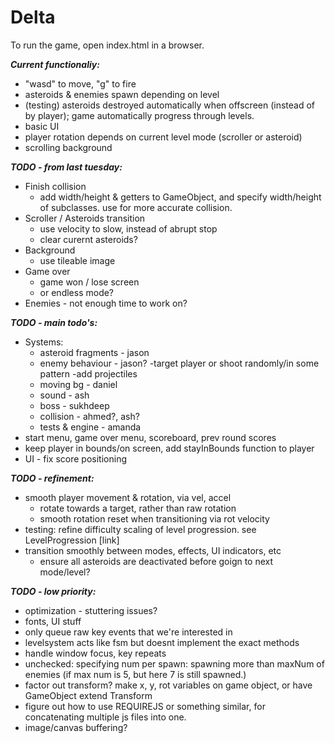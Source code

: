 # Delta

To run the game, open index.html in a browser.


**_Current functionaliy:_**
- "wasd" to move, "g" to fire
- asteroids & enemies spawn depending on level
- (testing) asteroids destroyed automatically when offscreen (instead of by player); game automatically progress through levels.
- basic UI
- player rotation depends on current level mode (scroller or asteroid)
- scrolling background

**_TODO - from last tuesday:_**
- Finish collision
	- add width/height & getters to GameObject, and specify width/height of subclasses. use for more accurate collision.
- Scroller / Asteroids transition
	- use velocity to slow, instead of abrupt stop
	- clear curernt asteroids?
- Background
	- use tileable image
- Game over
	- game won / lose screen
	- or endless mode?
- Enemies - not enough time to work on?



**_TODO - main todo's:_**
- Systems:
	- asteroid fragments - jason
	- enemy behaviour - jason?
		-target player or shoot randomly/in some pattern
		-add projectiles
	- moving bg - daniel
	- sound - ash
	- boss - sukhdeep
	- collision - ahmed?, ash?
	- tests & engine - amanda
- start menu, game over menu, scoreboard, prev round scores
- keep player in bounds/on screen, add stayInBounds function to player
- UI - fix score positioning

**_TODO - refinement:_**
- smooth player movement & rotation, via vel, accel
	- rotate towards a target, rather than raw rotation
	- smooth rotation reset when transitioning via rot velocity
- testing: refine difficulty scaling of level progression. see LevelProgression [link]
- transition smoothly between modes, effects, UI indicators, etc
	- ensure all asteroids are deactivated before goign to next mode/level?

**_TODO - low priority:_**
- optimization - stuttering issues?
- fonts, UI stuff
- only queue raw key events that we're interested in
- levelsystem acts like fsm but doesnt implement the exact methods
- handle window focus, key repeats
- unchecked: specifying num per spawn: spawning more than maxNum of enemies (if max num is 5, but here 7 is still spawned.)
- factor out transform? make x, y, rot variables on game object, or have GameObject extend Transform
- figure out how to use REQUIREJS or something similar, for concatenating multiple js files into one.
- image/canvas buffering?
